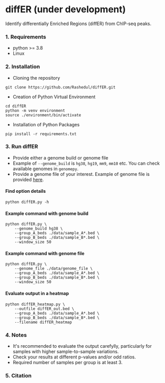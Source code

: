 # diffER (under development)
Identify differentially Enriched Regions (diffER) from ChIP-seq peaks. 

### 1. Requirements 
- python >= 3.8
- Linux

### 2. Installation

 - Cloning the repository

```
git clone https://github.com/Rashedul/diffER.git
```

 - Creation of Python Virtual Environment

```
cd diffER
python -m venv environment
source ./environment/bin/activate
```

 - Installation of Python Packages

```
pip install -r requirements.txt
```

### 3. Run diffER

- Provide either a genome build or genome file 
- Example of `--genome_build` is `hg38`, `hg19`, `mm9`, `mm10` etc.  You can check available genomes in `genomepy`. 
- Provide a genome file of your interest. Example of genome file is provided [here](./data/genome_file). 


#### Find option details
```
python diffER.py -h
```

#### Example command with genome build
```
python diffER.py \
    --genome_build hg38 \
    --group_A_beds ./data/sample_A*.bed \
    --group_B_beds ./data/sample_B*.bed \
    --window_size 50
```

#### Example command with genome file 
```
python diffER.py \
    --genome_file ./data/genome_file \
    --group_A_beds ./data/sample_A*.bed \
    --group_B_beds ./data/sample_B*.bed \
    --window_size 50
```

#### Evaluate output in a heatmap
```
python diffER_heatmap.py \
	--outfile diffER_out.bed \
	--group_A_beds ./data/sample_A*.bed \
    --group_B_beds ./data/sample_B*.bed \
    --filename diffER_heatmap 
``` 

### 4. Notes
- It's recommended to evaluate the output carefylly, particularly for samples with higher sample-to-sample variations. 
- Check your results at different p-values and/or odd ratios. 
- Required number of samples per group is at least 3.

### 5. Citation 